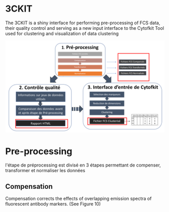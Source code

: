 # 3CKIT

The 3CKIT is a shiny interface for performing pre-processing of FCS data, their quality control and serving as a new input interface to the Cytofkit Tool used for clustering and visualization of data clustering

![3CKIT](Schemas/3ckit.PNG)

# Pre-processing 
l'étape de préprocessing est divisé en 3 étapes permettant de compenser, transformer et normaliser les données 

## Compensation
Compensation corrects the effects of overlapping emission spectra of fluorescent antibody markers. (See Figure 10)
